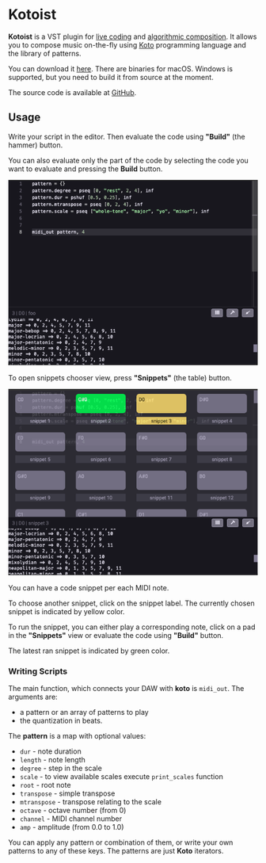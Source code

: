 Kotoist
=======

**Kotoist** is a VST plugin for 
[live coding](https://en.wikipedia.org/wiki/Live_coding) and 
[algorithmic composition](https://en.wikipedia.org/wiki/Algorithmic_composition).
It allows you to compose music on-the-fly using
[Koto](https://github.com/koto-lang/koto) programming language and the library
of patterns.

You can download it [here](https://github.com/ales-tsurko/kotoist/releases).
There are binaries for macOS. Windows is supported, but you need to build it
from source at the moment.

The source code is available at
[GitHub](https://github.com/ales-tsurko/kotoist).




## Usage

Write your script in the editor. Then evaluate the code using **"Build"** (the
hammer) button.

You can also evaluate only the part of the code by selecting the code you want
to evaluate and pressing the **Build** button.

![screenshot 1](/screenshots/editor.png "Kotoist editor")

To open snippets chooser view, press **"Snippets"** (the table) button.

![screenshot 2](/screenshots/snippets.png "Kotoist snippets")

You can have a code snippet per each MIDI note.

To choose another snippet, click on the snippet label. The currently chosen
snippet is indicated by yellow color.

To run the snippet, you can either play a corresponding note, click on a pad in
the **"Snippets"** view or evaluate the code using **"Build"** button.

The latest ran snippet is indicated by green color.


### Writing Scripts

The main function, which connects your DAW with **koto** is `midi_out`. The
arguments are:

- a pattern or an array of patterns to play
- the quantization in beats.

The **pattern** is a map with optional values:

- `dur` - note duration
- `length` - note length
- `degree` - step in the scale
- `scale` - to view available scales execute `print_scales` function
- `root` - root note
- `transpose` - simple transpose
- `mtranspose` - transpose relating to the scale
- `octave` - octave number (from 0)
- `channel` - MIDI channel number
- `amp` - amplitude (from 0.0 to 1.0)

You can apply any pattern or combination of them, or write your own patterns to
any of these keys. The patterns are just **Koto** iterators.
